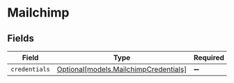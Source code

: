 # Mailchimp


## Fields

| Field                                                                      | Type                                                                       | Required                                                                   | Description                                                                |
| -------------------------------------------------------------------------- | -------------------------------------------------------------------------- | -------------------------------------------------------------------------- | -------------------------------------------------------------------------- |
| `credentials`                                                              | [Optional[models.MailchimpCredentials]](../models/mailchimpcredentials.md) | :heavy_minus_sign:                                                         | N/A                                                                        |